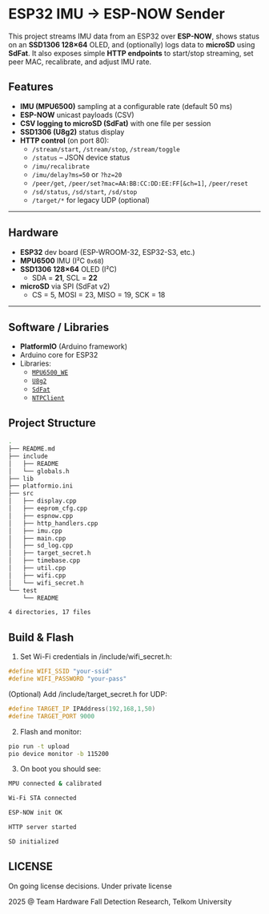 # ESP32 IMU → ESP-NOW Sender

This project streams IMU data from an ESP32 over **ESP-NOW**, shows status on an **SSD1306 128×64** OLED, and (optionally) logs data to **microSD** using **SdFat**. It also exposes simple **HTTP endpoints** to start/stop streaming, set peer MAC, recalibrate, and adjust IMU rate.

## Features

- **IMU (MPU6500)** sampling at a configurable rate (default 50 ms)
- **ESP-NOW** unicast payloads (CSV)
- **CSV logging to microSD (SdFat)** with one file per session
- **SSD1306 (U8g2)** status display
- **HTTP control** (on port 80):
  - `/stream/start`, `/stream/stop`, `/stream/toggle`
  - `/status` – JSON device status
  - `/imu/recalibrate`
  - `/imu/delay?ms=50` or `?hz=20`
  - `/peer/get`, `/peer/set?mac=AA:BB:CC:DD:EE:FF[&ch=1]`, `/peer/reset`
  - `/sd/status`, `/sd/start`, `/sd/stop`
  - `/target/*` for legacy UDP (optional)

---

## Hardware

- **ESP32** dev board (ESP-WROOM-32, ESP32-S3, etc.)
- **MPU6500** IMU (I²C `0x68`)
- **SSD1306 128×64** OLED (I²C)  
  - SDA = **21**, SCL = **22**
- **microSD** via SPI (SdFat v2)  
  - CS = 5, MOSI = 23, MISO = 19, SCK = 18

---

## Software / Libraries

- **PlatformIO** (Arduino framework)
- Arduino core for ESP32
- Libraries:
  - [`MPU6500_WE`](https://github.com/wollewald/MPU6500_WE)
  - [`U8g2`](https://github.com/olikraus/u8g2)
  - [`SdFat`](https://github.com/greiman/SdFat) 
  - [`NTPClient`](https://github.com/arduino-libraries/NTPClient)

## Project Structure
```bash
.
├── README.md
├── include
│   ├── README
│   └── globals.h
├── lib
├── platformio.ini
├── src
│   ├── display.cpp
│   ├── eeprom_cfg.cpp
│   ├── espnow.cpp
│   ├── http_handlers.cpp
│   ├── imu.cpp
│   ├── main.cpp
│   ├── sd_log.cpp
│   ├── target_secret.h
│   ├── timebase.cpp
│   ├── util.cpp
│   ├── wifi.cpp
│   └── wifi_secret.h
└── test
    └── README

4 directories, 17 files
```

## Build & Flash
1. Set Wi-Fi credentials in /include/wifi_secret.h:
```cpp
#define WIFI_SSID "your-ssid"
#define WIFI_PASSWORD "your-pass"
```

(Optional) Add /include/target_secret.h for UDP:
```cpp
#define TARGET_IP IPAddress(192,168,1,50)
#define TARGET_PORT 9000
```

2. Flash and monitor:
```bash
pio run -t upload
pio device monitor -b 115200
```

3. On boot you should see:

```bash
MPU connected & calibrated

Wi-Fi STA connected

ESP-NOW init OK

HTTP server started

SD initialized
```

## LICENSE
On going license decisions. Under private license

2025 @ Team Hardware Fall Detection Research, Telkom University
